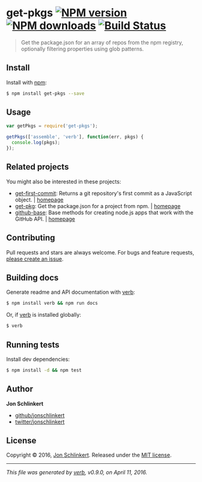 # get-pkgs [![NPM version](https://img.shields.io/npm/v/get-pkgs.svg?style=flat)](https://www.npmjs.com/package/get-pkgs) [![NPM downloads](https://img.shields.io/npm/dm/get-pkgs.svg?style=flat)](https://npmjs.org/package/get-pkgs) [![Build Status](https://img.shields.io/travis/jonschlinkert/get-pkgs.svg?style=flat)](https://travis-ci.org/jonschlinkert/get-pkgs)

> Get the package.json for an array of repos from the npm registry, optionally filtering properties using glob patterns.

## Install

Install with [npm](https://www.npmjs.com/):

```sh
$ npm install get-pkgs --save
```

## Usage

```js
var getPkgs = require('get-pkgs');

getPkgs(['assemble', 'verb'], function(err, pkgs) {
  console.log(pkgs);
});
```

## Related projects

You might also be interested in these projects:

* [get-first-commit](https://www.npmjs.com/package/get-first-commit): Returns a git repository's first commit as a JavaScript object. | [homepage](https://github.com/jonschlinkert/get-first-commit)
* [get-pkg](https://www.npmjs.com/package/get-pkg): Get the package.json for a project from npm. | [homepage](https://github.com/jonschlinkert/get-pkg)
* [github-base](https://www.npmjs.com/package/github-base): Base methods for creating node.js apps that work with the GitHub API. | [homepage](https://github.com/jonschlinkert/github-base)

## Contributing

Pull requests and stars are always welcome. For bugs and feature requests, [please create an issue](https://github.com/jonschlinkert/get-pkgs/issues/new).

## Building docs

Generate readme and API documentation with [verb](https://github.com/verbose/verb):

```sh
$ npm install verb && npm run docs
```

Or, if [verb](https://github.com/verbose/verb) is installed globally:

```sh
$ verb
```

## Running tests

Install dev dependencies:

```sh
$ npm install -d && npm test
```

## Author

**Jon Schlinkert**

* [github/jonschlinkert](https://github.com/jonschlinkert)
* [twitter/jonschlinkert](http://twitter.com/jonschlinkert)

## License

Copyright © 2016, [Jon Schlinkert](https://github.com/jonschlinkert).
Released under the [MIT license](https://github.com/jonschlinkert/get-pkgs/blob/master/LICENSE).

***

_This file was generated by [verb](https://github.com/verbose/verb), v0.9.0, on April 11, 2016._